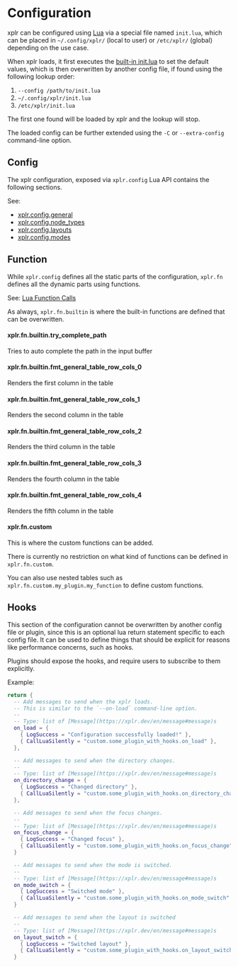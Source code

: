 # Configuration

xplr can be configured using [Lua][1] via a special file named `init.lua`,
which can be placed in `~/.config/xplr/` (local to user) or `/etc/xplr/`
(global) depending on the use case.

When xplr loads, it first executes the [built-in init.lua][2] to set the
default values, which is then overwritten by another config file, if found
using the following lookup order:

1. `--config /path/to/init.lua`
2. `~/.config/xplr/init.lua`
3. `/etc/xplr/init.lua`

The first one found will be loaded by xplr and the lookup will stop.

The loaded config can be further extended using the `-C` or `--extra-config`
command-line option.

[1]: https://www.lua.org
[2]: https://github.com/sayanarijit/xplr/blob/main/src/init.lua
[3]: https://xplr.dev/en/upgrade-guide

## Config

The xplr configuration, exposed via `xplr.config` Lua API contains the
following sections.

See:

- [xplr.config.general](https://xplr.dev/en/general-config)
- [xplr.config.node_types](https://xplr.dev/en/node_types)
- [xplr.config.layouts](https://xplr.dev/en/layouts)
- [xplr.config.modes](https://xplr.dev/en/modes)

## Function

While `xplr.config` defines all the static parts of the configuration,
`xplr.fn` defines all the dynamic parts using functions.

See: [Lua Function Calls](https://xplr.dev/en/lua-function-calls)

As always, `xplr.fn.builtin` is where the built-in functions are defined
that can be overwritten.

#### xplr.fn.builtin.try_complete_path

Tries to auto complete the path in the input buffer

#### xplr.fn.builtin.fmt_general_table_row_cols_0

Renders the first column in the table

#### xplr.fn.builtin.fmt_general_table_row_cols_1

Renders the second column in the table

#### xplr.fn.builtin.fmt_general_table_row_cols_2

Renders the third column in the table

#### xplr.fn.builtin.fmt_general_table_row_cols_3

Renders the fourth column in the table

#### xplr.fn.builtin.fmt_general_table_row_cols_4

Renders the fifth column in the table

#### xplr.fn.custom

This is where the custom functions can be added.

There is currently no restriction on what kind of functions can be defined
in `xplr.fn.custom`.

You can also use nested tables such as
`xplr.fn.custom.my_plugin.my_function` to define custom functions.

## Hooks

This section of the configuration cannot be overwritten by another config
file or plugin, since this is an optional lua return statement specific to
each config file. It can be used to define things that should be explicit
for reasons like performance concerns, such as hooks.

Plugins should expose the hooks, and require users to subscribe to them
explicitly.

Example:

```lua
return {
  -- Add messages to send when the xplr loads.
  -- This is similar to the `--on-load` command-line option.
  --
  -- Type: list of [Message](https://xplr.dev/en/message#message)s
  on_load = {
    { LogSuccess = "Configuration successfully loaded!" },
    { CallLuaSilently = "custom.some_plugin_with_hooks.on_load" },
  },

  -- Add messages to send when the directory changes.
  --
  -- Type: list of [Message](https://xplr.dev/en/message#message)s
  on_directory_change = {
    { LogSuccess = "Changed directory" },
    { CallLuaSilently = "custom.some_plugin_with_hooks.on_directory_change" },
  },

  -- Add messages to send when the focus changes.
  --
  -- Type: list of [Message](https://xplr.dev/en/message#message)s
  on_focus_change = {
    { LogSuccess = "Changed focus" },
    { CallLuaSilently = "custom.some_plugin_with_hooks.on_focus_change" },
  }

  -- Add messages to send when the mode is switched.
  --
  -- Type: list of [Message](https://xplr.dev/en/message#message)s
  on_mode_switch = {
    { LogSuccess = "Switched mode" },
    { CallLuaSilently = "custom.some_plugin_with_hooks.on_mode_switch" },
  }

  -- Add messages to send when the layout is switched
  --
  -- Type: list of [Message](https://xplr.dev/en/message#message)s
  on_layout_switch = {
    { LogSuccess = "Switched layout" },
    { CallLuaSilently = "custom.some_plugin_with_hooks.on_layout_switch" },
  }
```
